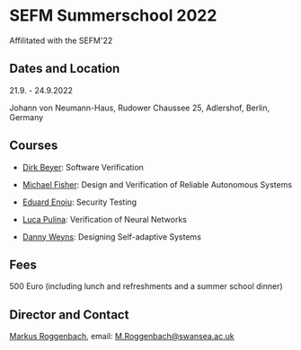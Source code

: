 # SEFM Summerschool 2022

Affilitated with the SEFM'22

## Dates and Location

21.9. - 24.9.2022

Johann von Neumann-Haus, Rudower Chaussee 25, Adlershof, Berlin, Germany

## Courses

- [Dirk Beyer](https://www.sosy-lab.org/people/beyer/): Software Verification

- [Michael Fisher](https://www.research.manchester.ac.uk/portal/michael.fisher.html): Design and Verification of Reliable Autonomous Systems

- [Eduard Enoiu](http://www.es.mdh.se/staff/349-Eduard_Paul_Enoiu): Security Testing

- [Luca Pulina](https://www.uniss.it/ugov/person/200): Verification of Neural Networks

- [Danny Weyns](https://people.cs.kuleuven.be/~danny.weyns/): Designing Self-adaptive Systems

## Fees

500 Euro (including lunch and refreshments and a summer school dinner)

## Director and Contact

[Markus Roggenbach](https://www.swansea.ac.uk/staff/m.roggenbach/), email: M.Roggenbach@swansea.ac.uk
